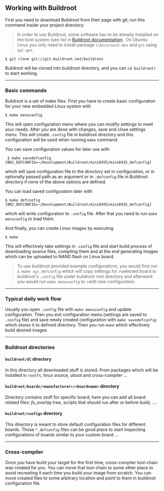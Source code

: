 ## Working with Buildroot

First you need to download Buildroot from their page with git; run this command inside your project directory:

> In order to use Buildroot, some software has to be already installed on the
> host system (see list in [Buildroot documentation](http://buildroot.uclibc.org/downloads/manual/manual.html#getting-buildroot)). On Ubuntu Linux you only need to install package `libncurses5-dev` and `git` using `apt-get`.

    $ git clone git://git.buildroot.net/buildroot

Buildroot will be cloned into buildroot directory, and you can `cd buildroot/` to start working.

---
### Basic commands

Buildroot is a set of make files. First you have to create basic configuration for your new embedded Linux system with 
    
    $ make menuconfig

This will open configuration menu where you can modify settings to meet your needs. After you are done with changes, save and close settings menu. This will create `.config` file in buildroot directory and this configuration will be used when running `make` command. 

You can save configuration values for later use with 
    
     $ make savedefconfig [BR2_DEFCONFIG=~/Development/Buildroot/mini6935/mini6935_defconfig]
which will save configuration file to the directory set in configuration, or in optionally passed path as an argument or in `.defconfig` file in Buildroot directory if none of the above options are defined.    

You can load saved configuration later with

    $ make defconfig [BR2_DEFCONFIG=~/Development/Buildroot/mini6935/mini6935_defconfig]
which will write configuration to `.config` file. After that you need to run `make menuconfig` to load them.

And finally, you can create Linux images by executing

    $ make

This will effectively take settings in `.config` file and start build process of downloading source files, compiling them and at the end generating images which can be uploaded to NAND flash on Linux board.

>To use buildroot provided example configurations, you would first run `$ make xyz_defconfig` which will copy settings for >selected board to buildroot's `.config` file under buildroot root directory and afterward you would run `make menuconfig` to >edit new configuration.

---

### Typical daily work flow

Usually you open `.config` file with `make menuconfig` and update configuration. Then you exit configuration menu (settings are saved to `.config` file) and save newly created configuration with `make savedefconfig` which stores it to defined directory. Then you run `make` which effectively build desired images

---  


### Buildroot directories

#### `buildroot/dl` directory

In this directory all downloaded stuff is stored. From packages which will be installed in `rootfs`, linux source, uboot and cross-compiler ...

#### `buildroot/boards/<manufacturer>/<boardname>` directory

Directory contains stuff for specific board; here you can add all board related files: *fs_overlay* tree, scripts that should run after or before build, ....

#### `buildroot/configs` directory

This directory is meant to store default configuration files for different boards. Those `*_defconfig` files can be good place to start inspecting configurations of boards similar to your custom board ...

---

### Cross-compiler

Once you have build your target for the first time, cross-compiler tool-chain was created for you. You can move that tool-chain to some other place to avoid recreating it each time you build your image from scratch. You can move created files to some arbitrary location and point to them in buildroot configuration file. 




 















